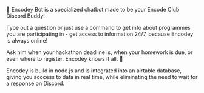 🤖 Encodey Bot is a specialized chatbot made to be your Encode Club Discord Buddy!

Type out a question or just use a command to get info about programmes you are participating in - get access to information 24/7, because Encodey is always online! 

Ask him when your hackathon deadline is, when your homework is due, or even where to register. 
Encodey knows it all. 🧠

Encodey is build in node.js and is integrated into an airtable database, giving you acccess to data in real time, while eliminating the need to wait for a response on Discord. 

